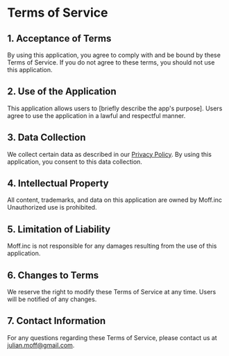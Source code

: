 # Terms of Service

## 1. Acceptance of Terms
By using this application, you agree to comply with and be bound by these Terms of Service. If you do not agree to these terms, you should not use this application.

## 2. Use of the Application
This application allows users to [briefly describe the app's purpose]. Users agree to use the application in a lawful and respectful manner.

## 3. Data Collection
We collect certain data as described in our [Privacy Policy](https://JulianCourbez.github.io/Tiktokotchi/privacy-policy.html). By using this application, you consent to this data collection.

## 4. Intellectual Property
All content, trademarks, and data on this application are owned by Moff.inc Unauthorized use is prohibited.

## 5. Limitation of Liability
Moff.inc is not responsible for any damages resulting from the use of this application.

## 6. Changes to Terms
We reserve the right to modify these Terms of Service at any time. Users will be notified of any changes.

## 7. Contact Information
For any questions regarding these Terms of Service, please contact us at julian.moff@gmail.com.
